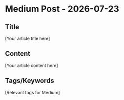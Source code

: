 # Medium Post - 2026-07-23

## Title
[Your article title here]

## Content
[Your article content here]

## Tags/Keywords
[Relevant tags for Medium]
